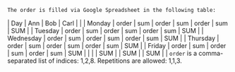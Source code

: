 	The order is filled via Google Spreadsheet in the following table:
| Day       |      Ann    |      Bob    |     Carl    |     |
| Monday    | order | sum | order | sum | order | sum | SUM |
| Tuesday   | order | sum | order | sum | order | sum | SUM |
| Wednesday | order | sum | order | sum | order | sum | SUM |
| Thursday  | order | sum | order | sum | order | sum | SUM |
| Friday    | order | sum | order | sum | order | sum | SUM |
|           |       | SUM |       | SUM |       | SUM |     |
	`order` is a comma-separated list of indices: 1,2,8.
	Repetitions are allowed: 1,1,3.
	
